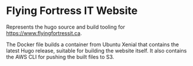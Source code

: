 # Flying Fortress IT Website

Represents the hugo source and build tooling for https://www.flyingfortressit.ca.

The Docker file builds a container from Ubuntu Xenial that contains the latest Hugo release, suitable for building the website itself. It also contains the AWS CLI for pushing the built files to S3.
